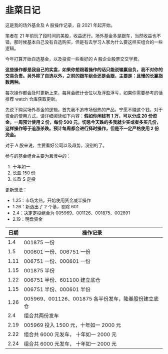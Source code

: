 # 韭菜日记

这是我的场外基金及 A 股操作记录，自 2021 年起开始。

笔者在 21 年前玩了段时间的美股，收益还行。场外基金多是跟车，当然收益也不错，那时候基本自己没有自选购买，但是有去学习人家为什么要这样买组合的一些逻辑。

今年打算开始自选基金，以及投资一些看好的 A 股企业股票交交学费。

**这些操作都是我自己的实盘，如果你想跟着操作的话只能说输赢自负，我不对你的交易负责。另外除了自选以外，之前的跟车组合还是会跟，主要是：且慢的长赢指数两种。**

每次操作都会及时更新上来，每月会统计仓位以及浮盈浮亏，如果你需要参考的话推荐 watch 仓库获取更新。

先说下购买场外基金的逻辑。首先我不追市场很热的产品，宁愿不赚这个钱。对于资金的使用方式，请详细阅读如下内容：**假如你闲钱有 1 万，可以分成 20 份资金，一周预计使用 2 份，每份 500 元，切忌今天跌的多我就少买或者多买几份，这样操作等于追涨杀跌。预计每周都会进行择时操作，但是不一定严格使用 2 份资金。**

对于 A 股来说，主要看好公司以及趋势，没别的了。

参与的基金组合主要为且慢中的：

1. 十年如一
2. 长盈 150 份
3. 长盈 S 定投

更新想法：

- 1.25：市场太热，开始使用资金减半操作
- 1.26：新选出了 2 个基，剔除 601
- 2.4：决定定投组合为 005969、001126、001875、002891
- 2.19：明盘资金

| 日期 | 操作记录                                            |
| ---- | --------------------------------------------------- |
| 1.4  | 001875 一份                                         |
| 1.5  | 000601 一份、006751 一份                            |
| 1.11 | 006751 一份、000601 一份                            |
| 1.15 | 001875 半份                                         |
| 1.22 | 006751 半份、601100 建立底仓                        |
| 1.15 | 006751 半份、000601 半份                            |
| 1.26 | 005969、001126、001875 各半份发车，隆基股份建立底仓 |
| 2.4  | 组合共两份发车                                      |
| 2.19 | 005969 投入 1500 元，十年如一 2000 元               |
| 2.22 | 组合共 6000 元发车， 十年如一 2000 元               |
| 2.24 | 组合共 6000 元发车， 十年如一 2000 元               |